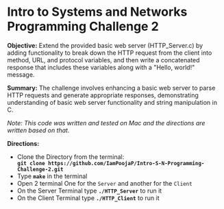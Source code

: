 # Intro to Systems and Networks Programming Challenge 2

**Objective:** Extend the provided basic web server (HTTP_Server.c) by adding functionality to break down the HTTP request from the client into method, URL, and protocol variables, and then write a concatenated response that includes these variables along with a "Hello, world!" message.

**Summary:** The challenge involves enhancing a basic web server to parse HTTP requests and generate appropriate responses, demonstrating understanding of basic web server functionality and string manipulation in C. 

*Note: This code was written and tested on Mac and the directions are written based on that.* 

**Directions:**
    <ul>
    <li> Clone the Directory from the terminal: </li>
        **```git clone https://github.com/IamPoojaP/Intro-S-N-Programming-Challenge-2.git```**
    <li>Type **```make```** in the terminal </li>
    <li>Open 2 terminal One for the ```Server``` and another for the ```Client``` </li>
    <li>On the Server Terminal type **```./HTTP_Server```** to run it</li>
    <li>On the Client Terminal type **```./HTTP_Client```** to run it</li>
    </ul>
